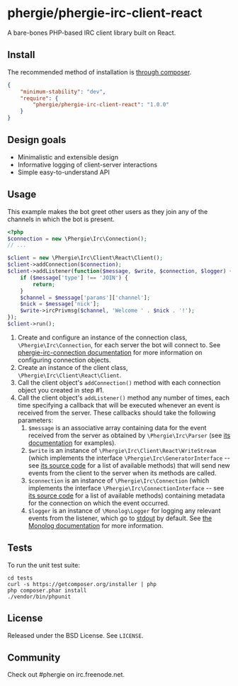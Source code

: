 # phergie/phergie-irc-client-react

A bare-bones PHP-based IRC client library built on React.

## Install

The recommended method of installation is [through composer](http://getcomposer.org).

```JSON
{
    "minimum-stability": "dev",
    "require": {
        "phergie/phergie-irc-client-react": "1.0.0"
    }
}
```

## Design goals

* Minimalistic and extensible design
* Informative logging of client-server interactions
* Simple easy-to-understand API

## Usage

This example makes the bot greet other users as they join any of the channels in which the bot is present.

```php
<?php
$connection = new \Phergie\Irc\Connection();
// ...

$client = new \Phergie\Irc\Client\React\Client();
$client->addConnection($connection);
$client->addListener(function($message, $write, $connection, $logger) {
    if ($message['type'] !== 'JOIN') {
        return;
    }
    $channel = $message['params']['channel'];
    $nick = $message['nick'];
    $write->ircPrivmsg($channel, 'Welcome ' . $nick . '!');
});
$client->run();
```

1. Create and configure an instance of the connection class, `\Phergie\Irc\Connection`, for each server the bot will connect to. See [phergie-irc-connection documentation](https://github.com/phergie/phergie-irc-connection#usage) for more information on configuring connection objects.
2. Create an instance of the client class, `\Phergie\Irc\Client\React\Client`.
3. Call the client object's `addConnection()` method with each connection object you created in step #1.
4. Call the client object's `addListener()` method any number of times, each time specifying a callback that will be executed whenever an event is received from the server. These callbacks should take the following parameters:
   1. `$message` is an associative array containing data for the event received from the server as obtained by `\Phergie\Irc\Parser` (see [its documentation](https://github.com/phergie/phergie-irc-parser#usage) for examples).
   2. `$write` is an instance of `\Phergie\Irc\Client\React\WriteStream` (which implements the interface `\Phergie\Irc\GeneratorInterface` -- see [its source code](https://github.com/phergie/phergie-irc-generator/blob/master/src/Phergie/Irc/GeneratorInterface.php) for a list of available methods) that will send new events from the client to the server when its methods are called.
   3. `$connection` is an instance of `\Phergie\Irc\Connection` (which implements the interface `\Phergie\Irc\ConnectionInterface` -- see [its source code](https://github.com/phergie/phergie-irc-connection/blob/master/src/Phergie/Irc/ConnectionInterface.php) for a list of available methods) containing metadata for the connection on which the event occurred.
   4. `$logger` is an instance of `\Monolog\Logger` for logging any relevant events from the listener, which go to [stdout](http://en.wikipedia.org/wiki/Standard_streams#Standard_output_.28stdout.29) by default. See [the Monolog documentation](https://github.com/Seldaek/monolog#monolog---logging-for-php-53-) for more information.

## Tests

To run the unit test suite:

```
cd tests
curl -s https://getcomposer.org/installer | php
php composer.phar install
./vendor/bin/phpunit
```

## License

Released under the BSD License. See `LICENSE`.

## Community

Check out #phergie on irc.freenode.net.
